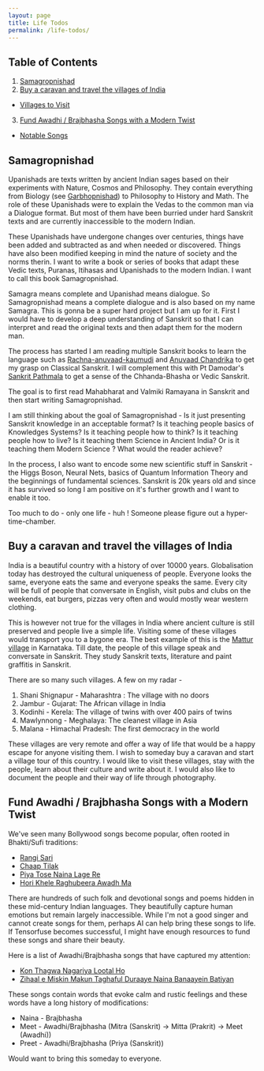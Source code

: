 ```yaml
---
layout: page
title: Life Todos
permalink: /life-todos/
---
```


## Table of Contents

1. [Samagropnishad](#samagropnishad)
2. [Buy a caravan and travel the villages of India](#buy-a-caravan-and-travel-the-villages-of-india)
  - [Villages to Visit](#villages-to-visit)
3. [Fund Awadhi / Brajbhasha Songs with a Modern Twist](#fund-awadhi--brajbhasha-songs-with-a-modern-twist)
  - [Notable Songs](#notable-songs)

## Samagropnishad

Upanishads are texts written by ancient Indian sages based on their experiments with Nature, Cosmos and Philosophy.
They contain everything from Biology (see [Garbhopnishad](https://en.wikipedia.org/wiki/Garbha_Upanishad)) to Philosophy to History and Math.
The role of these Upanishads were to explain the Vedas to the common man via a Dialogue format. But most of them have been burried 
under hard Sanskrit texts and are currently inaccessible to the modern Indian.

These Upanishads have undergone changes over centuries, things have been added and subtracted as and when needed or discovered. Things have
also been modified keeping in mind the nature of society and the norms therin. I want to write a book or series of books that adapt
these Vedic texts, Puranas, Itihasas and Upanishads to the modern Indian. I want to call this book Samagropnishad.

Samagra means complete and Upanishad means dialogue. So Samagropnishad means a complete dialogue and is also based on my name Samagra.
This is gonna be a super hard project but I am up for it. First I would have to develop a deep understanding of Sanskrit so that I can 
interpret and read the original texts and then adapt them for the modern man.

The process has started I am reading multiple Sanskrit books to learn the language such as [Rachna-anuvaad-kaumudi](https://www.amazon.in/Rachnanuvad-Kaumudi-1-2-3-Kapil-Dwivedi/dp/B0BWK7KXS2) and [Anuvaad Chandrika](https://www.amazon.in/Brihad-Anuvad-Chandrika-Chakradhar-Nautial/dp/8120821157)
to get my grasp on Classical Sanskrit. I will complement this with Pt Damodar's [Sankrit Pathmala](https://www.exoticindiaart.com/book/details/ideal-for-sanskrit-reading-practice-set-of-24-volumes-old-and-rare-book-nzg586/) 
to get a sense of the Chhanda-Bhasha or Vedic Sanskrit.

The goal is to first read Mahabharat and Valmiki Ramayana in Sanskrit and then start writing Samagropnishad.

I am still thinking about the goal of Samagropnishad - Is it just presenting Sanskrit knowledge in an acceptable format?
Is it teaching people basics of Knowledges Systems? Is it teaching people how to think? Is it teaching people how to live?
Is it teaching them Science in Ancient India? Or is it teaching them Modern Science ? What would the reader achieve?

In the process, I also want to encode some new scientific stuff in Sanskrit - the Higgs Boson, Neural Nets, basics of Quantum Information Theory
and the beginnings of fundamental sciences. Sanskrit is 20k years old and since it has survived so long I am positive on it's further 
growth and I want to enable it too.

Too much to do - only one life - huh ! Someone please figure out a hyper-time-chamber.

## Buy a caravan and travel the villages of India 

India is a beautiful country with a history of over 10000 years. Globalisation today has destroyed the cultural uniqueness of people.
Everyone looks the same, everyone eats the same and everyone speaks the same. Every city will be full of people that conversate in English,
visit pubs and clubs on the weekends, eat burgers, pizzas very often and would mostly wear western clothing. 

This is however not true for the villages in India where ancient culture is still preserved and people live a simple life. Visiting some of these
villages would transport you to a bygone era. The best example of this is the [Mattur village](https://youtu.be/DmfXtwSZKNY) in Karnataka. Till date, the people of this village
speak and conversate in Sanskrit. They study Sanskrit texts, literature and paint graffitis in Sanskrit.



There are so many such villages. A few on my radar -
1. Shani Shignapur - Maharashtra : The village with no doors
2. Jambur - Gujarat: The African village in India
3. Kodinhi - Kerela: The village of twins with over 400 pairs of twins
4. Mawlynnong - Meghalaya: The cleanest village in Asia
5. Malana - Himachal Pradesh: The first democracy in the world

These villages are very remote and offer a way of life that would be a happy escape for anyone visiting them. I wish to someday buy a 
caravan and start a village tour of this country. I would like to visit these villages, stay with the people, learn about their culture
and write about it. I would also like to document the people and their way of life through photography.



## Fund Awadhi / Brajbhasha Songs with a Modern Twist

We've seen many Bollywood songs become popular, often rooted in Bhakti/Sufi traditions:
* [Rangi Sari](https://youtu.be/bSAlE_WgHxY?feature=shared)
* [Chaap Tilak](https://youtu.be/emTPIBDBb0A?feature=shared)
* [Piya Tose Naina Lage Re](https://youtu.be/tDhENbk65bE?feature=shared)
* [Hori Khele Raghubeera Awadh Ma](https://youtu.be/87FYp3YLEBM?feature=shared)

There are hundreds of such folk and devotional songs and poems hidden in these mid-century Indian languages. They beautifully capture human emotions but remain largely inaccessible. While I'm not a good singer and cannot create songs for them, perhaps AI can help bring these songs to life. If Tensorfuse becomes successful, I might have enough resources to fund these songs and share their beauty.

Here is a list of Awadhi/Brajbhasha songs that have captured my attention:

* [Kon Thagwa Nagariya Lootal Ho](https://youtu.be/6kgiD0NDQu8?feature=shared)
* [Zihaal e Miskin Makun Taghaful Duraaye Naina Banaayein Batiyan](https://youtu.be/y4orZlqdFKY)

These songs contain words that evoke calm and rustic feelings and these words have a long history of modifications:

* Naina - Brajbhasha
* Meet - Awadhi/Brajbhasha (Mitra (Sanskrit) -> Mitta (Prakrit) -> Meet (Awadhi))
* Preet - Awadhi/Brajbhasha (Priya (Sanskrit))

Would want to bring this someday to everyone.
